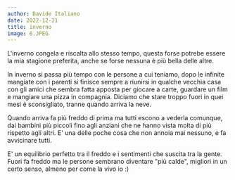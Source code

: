 ```yaml
---
author: Davide Italiano
date: 2022-12-21
title: inverno
image: 6.JPEG
---
```


L'inverno congela e riscalta allo stesso tempo, questa forse potrebe essere la mia stagione preferita, anche se forse nessuna è più bella delle altre.

In inverno si passa più tempo con le persone a cui teniamo, dopo le infinite mangiate con i parenti si finisce sempre a riunirsi in qualche vecchia casa con gli amici che sembra fatta apposta per giocare a carte, guardare un film e mangiare una pizza in compagnia. 
Diciamo che stare troppo fuori in quei mesi è sconsigliato, tranne quando arriva la neve.

Quando arriva fa più freddo di prima ma tutti escono a vederla comunque, dai bambini più piccoli fino agli anziani che ne hanno vista molta di più rispetto agli altri.
E' una delle poche cosa che non annoia mai nessuno, e fa avvicinare tutti.

E' un equilibrio perfetto tra il freddo e i sentimenti che suscita tra la gente. 
Fuori fa freddo ma le persone sembrano diventare "più calde", migliori in un certo senso, almeno per come la vivo io :)
